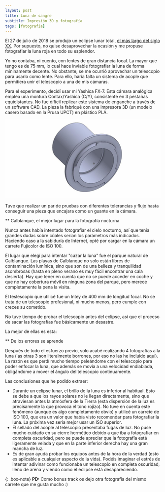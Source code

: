 ```yaml
---
layout: post
title: Luna de sangre
subtitle: Impresión 3D y fotografía
tags: [fotografia]
---
```



El 27 de julio de 2018 se produjo un eclipse lunar total, [el más largo del siglo XX](https://es.wikipedia.org/wiki/Eclipse_lunar_de_julio_de_2018). Por supuesto, no quise desaprovechar la ocasión y me propuse fotografiar la luna roja en todo su esplendor.

Yo no contaba, ni cuento, con lentes de gran distancia focal. La mayor que tengo es de 75 mm, lo cual hace inviable fotografiar la luna de forma míninamente decente. No obstante, se me ocurrió aprovechar un telescopio para usarlo como lente. Para ello, haría falta un sistema de acople que permitiera unir el telescopio a una de mis cámaras.

Para el experimento, decidí usar mi Yashica FX-7. Esta cámara analógica emplea una montura Contax/Yashica (C/Y), consistente en 3 pestañas equidistantes. No fue díficil replicar este sistema de enganche a través de un software CAD. La pieza la fabriqué con una impresora 3D (un modelo casero basado en la Prusa UPCT) en plástico PLA.

![Texto alternativo](assets/img/acople_3d_yashica.jpg)

Tuve que realizar un par de pruebas con diferentes tolerancias y flujo hasta conseguir una pieza que encajara como un guante en la cámara.

** Calblanque, el mejor lugar para la fotografía nocturna

Nunca antes había intentado fotografiar el cielo nocturno, así que tenía grandes dudas sobre cúales serían los parámetros más indicados. Haciendo caso a la sabiduría de Internet, opté por cargar en la cámara un carrete Fujicolor de ISO 100.

El lugar que elegí para intentar "cazar la luna" fue el parque natural de Calblanque. Las playas de Calblanque no solo están libres de contaminación lumínica, sino que son de una belleza y tranquilidad asombrosas (hasta en pleno verano es muy fácil encontrar una cala desierta). Hay que tener en cuenta que no se puede acceder en coche y que no hay cobertura móvil en ninguna zona del parque, pero merece completamente la pena la visita.

El teslescopio que utilicé fue un Intey de 400 mm de longitud focal. No se trata de un telescopio profesional, ni mucho menos, pero cumple con creces su cometido.

No tuve tiempo de probar el telescopio antes del eclipse, así que el proceso de sacar las fotografías fue básicamente un desastre.

La mejor de ellas es esta:

** De los errores se aprende

Después de todo el esfuerzo previo, solo acabé realizando 4 fotografías a la luna (las otras 3 son literalmente borrones, por eso no las he incluido aquí). La razón es que perdí mucho tiempo peleándome con el telescopio para poder enfocar la luna, que además se movía a una velocidad endiablada, obligándome a mover el ángulo del telescopio continuamente.

Las conclusiones que he podido extraer:

- Durante un eclipse lunar, el brillo de la luna es inferior al habitual. Esto se debe a que los rayos solares no le llegan directamente, sino que atraviesan antes la atmósfera de la Tierra (esta dispersión de la luz es precisamente la que provoca el tono rojizo). No tuve en cuenta este fenómeno (aunque es algo completamente obvio) y utilicé un carrete de ISO 100, que era un valor que había visto recomendar para fotografiar la luna. La próxima vez sería mejor usar un ISO superior. 
- El sellado del acople al telescopio presentaba fugas de luz. No puse mucho cuidado en su cierre hermético debido  a que iba a fotografiar en completa oscuridad, pero se puede apreciar que la fotografía está ligeramente velada y que en la parte inferior derecha hay una gran mancha de luz.
- Es de gran ayuda probar los equipos antes de la hora de la verdad (esto es aplicable a cualquier aspecto de la vida). Podéis imaginar el estrés de intentar adivinar como funcionaba un telescopio en completa oscuridad, lleno de arena y viendo como el eclipse está desapareciendo.


{: .box-note}
**PD:** Como bonus track os dejo otra fotografía del mismo carrete que me gusta mucho :)
